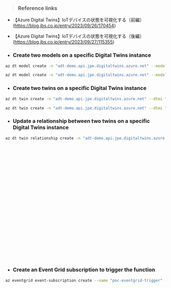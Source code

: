 
> ### Reference links
- 【Azure Digital Twins】IoTデバイスの状態を可視化する（前編）<br>
(https://blog.jbs.co.jp/entry/2023/09/26/170454)<br>

- 【Azure Digital Twins】IoTデバイスの状態を可視化する（後編）<br>
(https://blog.jbs.co.jp/entry/2023/09/27/115355)<br>


- ### Create two models on a specific Digital Twins instance 
```bash
az dt model create -n "adt-demo.api.jpe.digitaltwins.azure.net" --models /Volumes/ExtraDisk/Github/AzureDoc/TechTips/articles/IoTRef/Models-Twins/Room.json
```

```bash
az dt model create -n "adt-demo.api.jpe.digitaltwins.azure.net" --models /Volumes/ExtraDisk/Github/AzureDoc/TechTips/articles/IoTRef/Models-Twins/Thermostat.json
```

- ### Create two twins on a specific Digital Twins instance
```bash
az dt twin create -n "adt-demo.api.jpe.digitaltwins.azure.net" --dtmi "dtmi:sample:room;2" --twin-id room
```

```bash
az dt twin create -n "adt-demo.api.jpe.digitaltwins.azure.net" --dtmi "dtmi:sample:DigitalTwins:thermostat;1" --twin-id thermostat
```

- ### Update a relationship between two twins on a specific Digital Twins instance
```bash
az dt twin relationship create -n "adt-demo.api.jpe.digitaltwins.azure.net" --relationship-id room --relationship contains --twin-id room --target thermostat
```


<br>
<br>
<br>
<br>
<br>
<br>
<br>
<br>
<br>
<br>
<br>
<br>
<br>
<br>
<br>
<br>
<br>
<br>
<br>
<br>
<br>

- ### Create an Event Grid subscription to trigger the function
```bash
az eventgrid event-subscription create --name "poc-eventgrid-trigger" --event-delivery-schema eventgridschema --source-resource-id /subscriptions/d8df623a-79c2-47ca-8542-9fdc6d9942e2/resourceGroups/poc-iot-digital-twin/providers/Microsoft.Devices/IotHubs/poc-iothub-kaneshiro --included-event-types Microsoft.Devices.DeviceTelemetry --endpoint-type azurefunction --endpoint /subscriptions/d8df623a-79c2-47ca-8542-9fdc6d9942e2/resourceGroups/poc-iot-digital-twin/providers/Microsoft.Web/sites/poc-iothub-to-dt-trial/functions/ProcessHubToDTEvents
```
